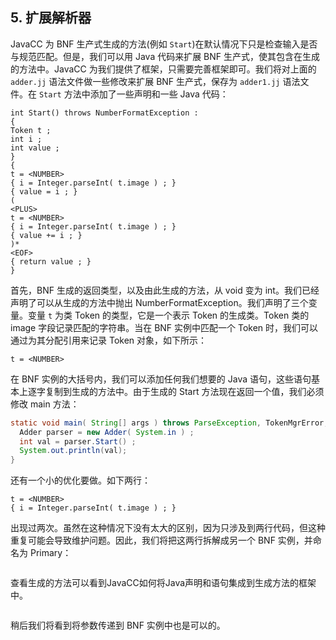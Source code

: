## 5. 扩展解析器

JavaCC 为 BNF 生产式生成的方法(例如 `Start`)在默认情况下只是检查输入是否与规范匹配。但是，我们可以用 Java 代码来扩展 BNF 生产式，使其包含在生成的方法中。JavaCC 为我们提供了框架，只需要完善框架即可。我们将对上面的 `adder.jj` 语法文件做一些修改来扩展 BNF 生产式，保存为 `adder1.jj` 语法文件。在 `Start` 方法中添加了一些声明和一些 Java 代码：
```
int Start() throws NumberFormatException :
{
Token t ;
int i ;
int value ;
}
{
t = <NUMBER>
{ i = Integer.parseInt( t.image ) ; }
{ value = i ; }
(
<PLUS>
t = <NUMBER>
{ i = Integer.parseInt( t.image ) ; }
{ value += i ; }
)*
<EOF>
{ return value ; }
}
```

首先，BNF 生成的返回类型，以及由此生成的方法，从 void 变为 int。我们已经声明了可以从生成的方法中抛出 NumberFormatException。我们声明了三个变量。变量 `t` 为类 Token 的类型，它是一个表示 Token 的生成类。Token 类的 image 字段记录匹配的字符串。当在 BNF 实例中匹配一个 Token 时，我们可以通过为其分配引用来记录 Token 对象，如下所示：
```
t = <NUMBER>
```
在 BNF 实例的大括号内，我们可以添加任何我们想要的 Java 语句，这些语句基本上逐字复制到生成的方法中。由于生成的 Start 方法现在返回一个值，我们必须修改 main 方法：
```java
static void main( String[] args ) throws ParseException, TokenMgrError, NumberFormatException {
  Adder parser = new Adder( System.in ) ;
  int val = parser.Start() ;
  System.out.println(val);
}
```
还有一个小的优化要做。如下两行：
```
t = <NUMBER>
{ i = Integer.parseInt( t.image ) ; }
```
出现过两次。虽然在这种情况下没有太大的区别，因为只涉及到两行代码，但这种重复可能会导致维护问题。因此，我们将把这两行拆解成另一个 BNF 实例，并命名为 Primary：
```

```
查看生成的方法可以看到JavaCC如何将Java声明和语句集成到生成方法的框架中。
```
```

稍后我们将看到将参数传递到 BNF 实例中也是可以的。
